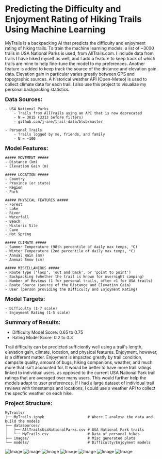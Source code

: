 # **Predicting the Difficulty and Enjoyment Rating of Hiking Trails Using Machine Learning**

MyTrails is a backpacking AI that predicts the difficulty and enjoyment rating of hiking trails. To train the machine learning models, a list of ~3000 trails in USA National Parks is used, from AllTrails.com. I include data from trails I have hiked myself as well, and I add a feature to keep track of which trails are mine to help fine-tune the model to my preferences. Another feature is added to keep track the source of the distance and elevation gain data. Elevation gain in particular varies greatly between GPS and topographic sources. A historical weather API (Open-Meteo) is used to collect climate data for each trail. I also use this project to visualize my personal backpacking statistics.

<font size="4">**Data Sources:**</font>
```
- USA National Parks
    - Trails from AllTrails using an API that is now deprecated 
    - N = 3015 (3313 before filters)
    - github.com/j-ane/trail-data/blob/master
    
- Personal Trails
    - Trails logged by me, friends, and family
    - N = ~100
```

<font size="4">**Model Features:**</font>
```
##### MOVEMENT #####
- Distance (km)
- Elevation Gain (m)

##### LOCATION #####
- Country
- Province (or state)
- Region
- Park

##### PHYSICAL FEATURES #####
- Forest
- Lake
- River
- Waterfall
- Beach
- Historic Site
- Cave
- Hot Spring

##### CLIMATE #####
- Summer Temperature (98th percentile of daily max temps, °C)
- Winter Temperature (2nd percentile of daily max temps, °C)
- Annual Rain (mm)
- Annual Snow (cm)

##### MISCELLANEOUS #####
- Route Type ('loop', 'out and back', or 'point to point')
- Backpacking (whether the trail is known for overnight camping)
- Number of Reviews (1 for personal trails, often >1 for USA trails)
- Route Source (source of the Distance and Elevation Gain)
- User (person providing the Difficulty and Enjoyment Rating)
```

<font size="4">**Model Targets:**</font>
```
- Difficulty (1-7 scale)
- Enjoyment Rating (1-5 scale)
```

<font size="4">**Summary of Results:**</font>
- Difficulty Model Score: 0.65 to 0.75
- Rating Model Score: 0.2 to 0.3

Trail difficulty can be predicted sufficiently well using a trail's length, elevation gain, climate, location, and physical features. Enjoyment, however, is a different matter. Enjoyment is impacted greatly by trail condition, campsite quality, amount of bugs, hiking companions, weather, and much more that isn't accounted for. It would be better to have more trail ratings linked to individual users, as opposed to the current USA National Park trail ratings that are averaged over many users. This would further help the models adapt to user preferences. If I had a large dataset of individual trail reviews with timestamps and locations, I could use a weather API to collect the specfic weather on each hike.

<font size="4">**Project Structure:**</font>
```
MyTrails/
├── MyTrails.ipnyb                    # Where I analyse the data and build the models
├── dataSources/
│   ├── AllTrailsUsaNationalParks.csv # USA National Park trails
│   └── MyTrails.csv                  # Data of personal hikes
├── images/                           # Misc generated plots
└── models/                           # Difficulty/Enjoyment models
```

![Image](https://github.com/jgbreault/TrailGenie/blob/main/images/FullDataset-DistancevsElevationGain.png)
![Image](https://github.com/jgbreault/TrailGenie/blob/main/images/MyBackpackingTrails-DistancevsElevationGain(perDay).png)
![Image](https://github.com/jgbreault/TrailGenie/blob/main/images/MyBackpackingTrails-GroupedbyPark.png)
![Image](https://github.com/jgbreault/TrailGenie/blob/main/images/MyBackpackingTrails-WeatherSummary.png)
![Image](https://github.com/jgbreault/TrailGenie/blob/main/images/MyBackpackingTrails-GroupedbyDayofYear.png)
![Image](https://github.com/jgbreault/TrailGenie/blob/main/images/MyBackpackingTrails-CumulativeDistance.png)
![Image](https://github.com/jgbreault/TrailGenie/blob/main/images/WatchlistTrails-PredictionResults.png)